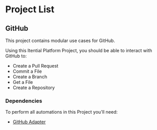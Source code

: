 # Project List

## GitHub

This project contains modular use cases for GitHub.

Using this Itential Platform Project, you should be able to interact with GitHub to:

- Create a Pull Request
- Commit a File
- Create a Branch
- Get a File
- Create a Repository

### Dependencies
To perform all automations in this Project you'll need:
- [GitHub Adapter](https://gitlab.com/itentialopensource/adapters/adapter-github)
